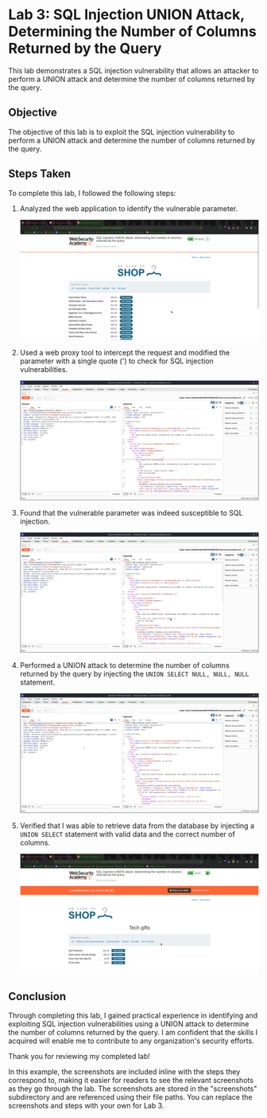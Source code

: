 # Lab 3: SQL Injection UNION Attack, Determining the Number of Columns Returned by the Query

This lab demonstrates a SQL injection vulnerability that allows an attacker to perform a UNION attack and determine the number of columns returned by the query.

## Objective

The objective of this lab is to exploit the SQL injection vulnerability to perform a UNION attack and determine the number of columns returned by the query.

## Steps Taken

To complete this lab, I followed the following steps:

1. Analyzed the web application to identify the vulnerable parameter.
   
   ![Step 1 Screenshot](./screenshots/lab-app.png)

2. Used a web proxy tool to intercept the request and modified the parameter with a single quote (') to check for SQL injection vulnerabilities.

   ![Step 2 Screenshot](./screenshots/parameter-test.png)

3. Found that the vulnerable parameter was indeed susceptible to SQL injection.

   ![Step 3 Screenshot](./screenshots/vuln-parameter.png)

4. Performed a UNION attack to determine the number of columns returned by the query by injecting the `UNION SELECT NULL, NULL, NULL` statement.

   ![Step 4 Screenshot](./screenshots/payload.png)

6. Verified that I was able to retrieve data from the database by injecting a `UNION SELECT` statement with valid data and the correct number of columns.

   ![Step 6 Screenshot](./screenshots/solved.png)

## Conclusion

Through completing this lab, I gained practical experience in identifying and exploiting SQL injection vulnerabilities using a UNION attack to determine the number of columns returned by the query. I am confident that the skills I acquired will enable me to contribute to any organization's security efforts.

Thank you for reviewing my completed lab!

In this example, the screenshots are included inline with the steps they correspond to, making it easier for readers to see the relevant screenshots as they go through the lab. The screenshots are stored in the "screenshots" subdirectory and are referenced using their file paths. You can replace the screenshots and steps with your own for Lab 3.
